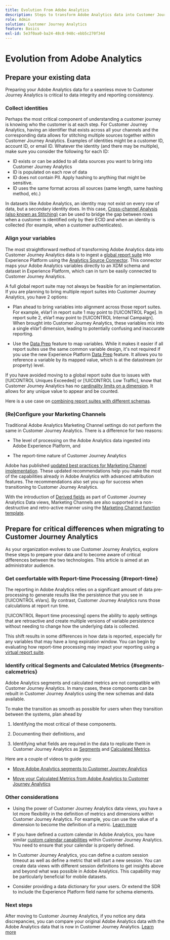 ```yaml
---
title: Evolution From Adobe Analytics
description: Steps to transform Adobe Analytics data into Customer Journey Analytics data
role: Admin
solution: Customer Journey Analytics
feature: Basics
exl-id: 5e3f0aa0-ba24-48c8-948c-ebb5c270f34d
---
```

# Evolution from Adobe Analytics

## Prepare your existing data 

Preparing your Adobe Analytics data for a seamless move to Customer Journey Analytics is critical to data integrity and reporting consistency.

### Collect identities

Perhaps the most critical component of understanding a customer journey is knowing who the customer is at each step. For Customer Journey Analytics, having an identifier that exists across all your channels and the corresponding data allows for stitching multiple sources together within Customer Journey Analytics.
Examples of identities might be a customer ID, account ID, or email ID. Whatever the identity (and there may be multiple), make sure you consider the following for each ID:

* ID exists or can be added to all data sources you want to bring into Customer Journey Analytics
* ID is populated on each row of data
* ID does not contain PII. Apply hashing to anything that might be sensitive.
* ID uses the same format across all sources (same length, same hashing method, etc.)

In datasets like Adobe Analytics, an identity may not exist on every row of data, but a secondary identity does. In this case, [Cross-channel Analysis (also known as Stitching)](/help/stitching/overview.md) can be used to bridge the gap between rows when a customer is identified only by their ECID and when an identity is collected (for example, when a customer authenticates).

### Align your variables

The most straightforward method of transforming Adobe Analytics data into Customer Journey Analytics data is to ingest a [global report suite](https://experienceleague.adobe.com/en/docs/analytics/implementation/prepare/global-rs) into Experience Platform using the [Analytics Source Connector](https://experienceleague.adobe.com/en/docs/experience-platform/sources/ui-tutorials/create/adobe-applications/analytics). This connector maps your Adobe Analytics variables directly to an XDM schema and dataset in Experience Platform, which can in turn be easily connected to Customer Journey Analytics. 

A full global report suite may not always be feasible for an implementation. If you are planning to bring multiple report suites into Customer Journey Analytics, you have 2 options:

* Plan ahead to bring variables into alignment across those report suites. For example, eVar1 in report suite 1 may point to [!UICONTROL Page]. In report suite 2, eVar1 may point to [!UICONTROL Internal Campaign]. When brought into Customer Journey Analytics, these variables mix into a single eVar1 dimension, leading to potentially confusing and inaccurate reporting.

* Use the [Data Prep](https://experienceleague.adobe.com/en/docs/experience-platform/data-prep/home) feature to map variables. While it makes it easier if all report suites use the same common variable design, it's not required if you use the new Experience Platform [Data Prep](https://experienceleague.adobe.com/en/docs/experience-platform/sources/ui-tutorials/create/adobe-applications/analytics) feature. It allows you to reference a variable by its mapped value, which is at the datastream (or property) level.

If you have avoided moving to a global report suite due to issues with [!UICONTROL Uniques Exceeded] or [!UICONTROL Low Traffic], know that Customer Journey Analytics has no [cardinality limits on a dimension](/help/components/dimensions/high-cardinality.md). It allows for any unique value to appear and be counted.

Here is a use case on [combining report suites with different schemas](/help/use-cases/aa-data/combine-report-suites.md).

### (Re)Configure your Marketing Channels

Traditional Adobe Analytics Marketing Channel settings do not perform the same in Customer Journey Analytics. There is a difference for two reasons:

* The level of processing on the Adobe Analytics data ingested into Adobe Experience Platform, and 

* The report-time nature of Customer Journey Analytics  

Adobe has published [updated best practices for Marketing Channel implementation](https://experienceleague.adobe.com/en/docs/analytics/components/marketing-channels/mchannel-best-practices). These updated recommendations  help you make the most of the capabilities already in Adobe Analytics with advanced attribution features. The recommendations also set you up for success when transitioning to Customer Journey Analytics.

With the introduction of [Derived fields](../data-views/derived-fields/derived-fields.md) as part of Customer Journey Analytics Data views, Marketing Channels are also supported in a non-destructive and retro-active manner using the [Marketing Channel function template](../data-views/derived-fields/derived-fields.md#function-templates).

## Prepare for critical differences when migrating to Customer Journey Analytics

As your organization evolves to use Customer Journey Analytics, explore these steps to prepare your data and to become aware of critical differences between the two technologies. This article is aimed at an administrator audience.

### Get comfortable with Report-time Processing {#report-time}

The reporting in Adobe Analytics relies on a significant amount of data pre-processing to generate results like the persistence that you see in [!UICONTROL eVars]. By contrast, Customer Journey Analytics runs those calculations at report run time.

[!UICONTROL Report time processing] opens the ability to apply settings that are retroactive and create multiple versions of variable persistence without needing to change how the underlying data is collected. 

This shift results in some differences in how data is reported, especially for any variables that may have a long expiration window. You can begin by evaluating how report-time processing may impact your reporting using a [virtual report suite](https://experienceleague.adobe.com/en/docs/analytics/components/virtual-report-suites/vrs-report-time-processing). 

### Identify critical Segments and Calculated Metrics {#segments-calcmetrics}

Adobe Analytics segments and calculated metrics are not compatible with Customer Journey Analytics. In many cases, these components can be rebuilt in Customer Journey Analytics using the new schemas and data available. 

To make the transition as smooth as possible for users when they transition between the systems, plan ahead by

1. Identifying the most critical of these components.

2. Documenting their definitions, and 

3. Identifying what fields are required in the data to replicate them in Customer Journey Analytics as [Segments](/help/components/segments/seg-overview.md) and [Calculated Metrics](/help/components/calc-metrics/calc-metr-overview.md).

Here are a couple of videos to guide you:

* [Move Adobe Analytics segments to Customer Journey Analytics](https://experienceleague.adobe.com/docs/customer-journey-analytics-learn/tutorials/components/filters/moving-adobe-analytics-segments-to-customer-journey-analytics.html)

* [Move your Calculated Metrics from Adobe Analytics to Customer Journey Analytics](https://experienceleague.adobe.com/en/docs/customer-journey-analytics-learn/tutorials/components/calc-metrics/moving-your-calculated-metrics-from-adobe-analytics-to-customer-journey-analytics)

### Other considerations

* Using the power of Customer Journey Analytics data views, you have a lot more flexibility in the definition of metrics and dimensions within Customer Journey Analytics. For example, you can use the value of a dimension to become the definition of a metric. [Learn more](/help/use-cases/data-views/data-views-usecases.md)

* If you have defined a custom calendar in Adobe Analytics, you have similar [custom calendar capabilities](/help/components/date-ranges/overview.md) within Customer Journey Analytics. You need to ensure that your calendar is properly defined.

* In Customer Journey Analytics, you can define a custom session timeout as well as define a metric that will start a new session. You can create data views with different session definitions to get insights above and beyond what was possible in Adobe Analytics. This capability may be particularly beneficial for mobile datasets.

* Consider providing a data dictionary for your users. Or extend the SDR to include the Experience Platform field name for schema elements.

### Next steps

After moving to Customer Journey Analytics, if you notice any data discrepancies, you can compare your original Adobe Analytics data with the Adobe Analytics data that is now in Customer Journey Analytics. [Learn more](/help/troubleshooting/compare.md)
